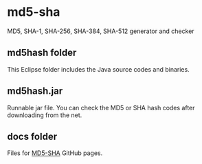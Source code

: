 # md5-sha
MD5,  SHA-1, SHA-256, SHA-384, SHA-512 generator and checker

## md5hash folder
This Eclipse folder includes the Java source codes and binaries.

## md5hash.jar
Runnable jar file. You can check the MD5 or SHA hash codes after downloading from the net. 

## docs folder
Files for [MD5-SHA](https://furedi.github.io/md5-sha/) GitHub pages.
